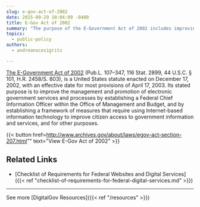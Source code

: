 ```yaml
---
slug: e-gov-act-of-2002
date: 2015-09-29 10:04:09 -0400
title: E-Gov Act of 2002
summary: "The purpose of the E-Government Act of 2002 includes improving the management and promotion of electronic government services and processes, and establishing a framework of measures that require using Internet-based information technology to improve citizen access to government information and services."
topics:
  - public-policy
authors:
  - andreanocesigritz

---
```


[The E-Government Act of 2002](https://www.archives.gov/about/laws/egov-act-section-207.html) (Pub.L. 107–347, 116 Stat. 2899, 44 U.S.C. § 101, H.R. 2458/S. 803), is a United States statute enacted on December 17, 2002, with an effective date for most provisions of April 17, 2003. Its stated purpose is to improve the management and promotion of electronic government services and processes by establishing a Federal Chief Information Officer within the Office of Management and Budget, and by establishing a framework of measures that require using Internet-based information technology to improve citizen access to government information and services, and for other purposes.

{{< button href=http://www.archives.gov/about/laws/egov-act-section-207.html"" text="View E-Gov Act of 2002" >}}

## Related Links

- [Checklist of Requirements for Federal Websites and Digital Services]({{< ref "checklist-of-requirements-for-federal-digital-services.md" >}})

---

See more [DigitalGov Resources]({{< ref "/resources" >}})
